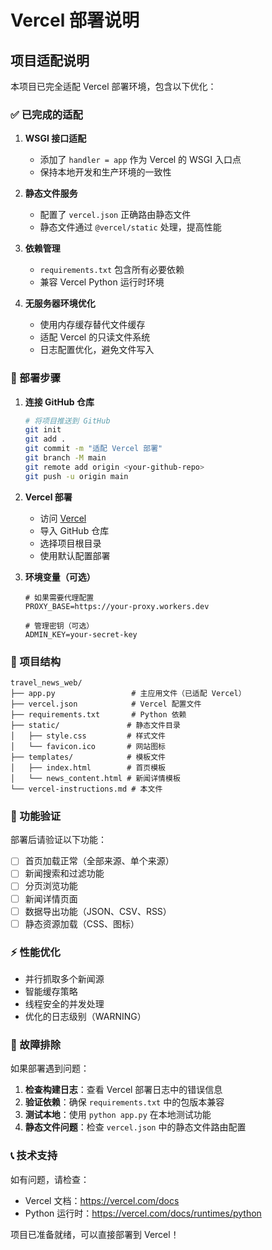 # Vercel 部署说明

## 项目适配说明

本项目已完全适配 Vercel 部署环境，包含以下优化：

### ✅ 已完成的适配

1. **WSGI 接口适配**
   - 添加了 `handler = app` 作为 Vercel 的 WSGI 入口点
   - 保持本地开发和生产环境的一致性

2. **静态文件服务**
   - 配置了 `vercel.json` 正确路由静态文件
   - 静态文件通过 `@vercel/static` 处理，提高性能

3. **依赖管理**
   - `requirements.txt` 包含所有必要依赖
   - 兼容 Vercel Python 运行时环境

4. **无服务器环境优化**
   - 使用内存缓存替代文件缓存
   - 适配 Vercel 的只读文件系统
   - 日志配置优化，避免文件写入

### 🚀 部署步骤

1. **连接 GitHub 仓库**
   ```bash
   # 将项目推送到 GitHub
   git init
   git add .
   git commit -m "适配 Vercel 部署"
   git branch -M main
   git remote add origin <your-github-repo>
   git push -u origin main
   ```

2. **Vercel 部署**
   - 访问 [Vercel](https://vercel.com)
   - 导入 GitHub 仓库
   - 选择项目根目录
   - 使用默认配置部署

3. **环境变量（可选）**
   ```env
   # 如果需要代理配置
   PROXY_BASE=https://your-proxy.workers.dev
   
   # 管理密钥（可选）
   ADMIN_KEY=your-secret-key
   ```

### 📁 项目结构

```
travel_news_web/
├── app.py                 # 主应用文件（已适配 Vercel）
├── vercel.json            # Vercel 配置文件
├── requirements.txt       # Python 依赖
├── static/               # 静态文件目录
│   ├── style.css         # 样式文件
│   └── favicon.ico       # 网站图标
├── templates/            # 模板文件
│   ├── index.html        # 首页模板
│   └── news_content.html # 新闻详情模板
└── vercel-instructions.md # 本文件
```

### 🔧 功能验证

部署后请验证以下功能：

- [ ] 首页加载正常（全部来源、单个来源）
- [ ] 新闻搜索和过滤功能
- [ ] 分页浏览功能
- [ ] 新闻详情页面
- [ ] 数据导出功能（JSON、CSV、RSS）
- [ ] 静态资源加载（CSS、图标）

### ⚡ 性能优化

- 并行抓取多个新闻源
- 智能缓存策略
- 线程安全的并发处理
- 优化的日志级别（WARNING）

### 🐛 故障排除

如果部署遇到问题：

1. **检查构建日志**：查看 Vercel 部署日志中的错误信息
2. **验证依赖**：确保 `requirements.txt` 中的包版本兼容
3. **测试本地**：使用 `python app.py` 在本地测试功能
4. **静态文件问题**：检查 `vercel.json` 中的静态文件路由配置

### 📞 技术支持

如有问题，请检查：
- Vercel 文档：https://vercel.com/docs
- Python 运行时：https://vercel.com/docs/runtimes/python

项目已准备就绪，可以直接部署到 Vercel！